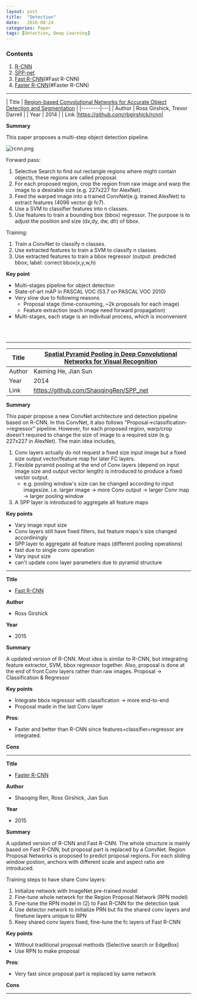 ```yaml
---
layout: post
title:  "Detection"
date:   2016-08-24
categories: Paper
tags: [Detection, Deep Learning]
---
```


### Contents

1. [R-CNN](#R-CNN)
2. [SPP-net](#SPP-net)
3. [Fast R-CNN](#Fast R-CNN)
4. [Faster R-CNN](#Faster R-CNN)

___

<a name = "R-CNN"></a>
| Title  | [Region-based Convolutional Networks for Accurate Object Detection and Segmentation][R-CNN]  |
|--------|---|
| Author |  Ross Girshick, Trevor Darrell |
| Year   | 2014  |
| Link   |https://github.com/rbgirshick/rcnn|


**Summary**

This paper proposes a multi-step object detection pipeline.

![rcnn.png](/home/jzhan/github/huangying-zhan.github.io/public/post_resource/Paper/detection/rcnn.png)

Forward pass:

1. Selective Search to find out rectangle regions where might contain objects, these regions are called proposal.
2. For each proposed region, crop the region from raw image and warp the image to a desirable size (e.g. 227x227 for AlexNet).
3. Feed the warped image into a trained ConvNet(e.g. trained AlexNet) to extract features (4096 vector @ fc7).
4. Use a SVM to classifier features into n classes.
5. Use features to train a bounding box (bbox) regressor. The purpose is to adjust the position and size (dx,dy, dw, dh) of bbox.

Training:

1. Train a ConvNet to classify n classes.
2. Use extracted features to train a SVM to classify n classes. 
3. Use extracted features to train a bbox regressor (output: predicted bbox; label: correct bbox(x,y,w,h)

**Key point**

* Multi-stages pipeline for object detection
* State-of-art mAP in PASCAL VOC (53.7 on PASCAL VOC 2010)
* Very slow due to following reasons
    * Proposal stage (time-consuming, ~2k proposals for each image)
    * Feature extraction (each image need forward propagation)
* Multi-stages, each stage is an indivitual process, which is inconvenient

<br></br>

___

| Title  | [Spatial Pyramid Pooling in Deep Convolutional Networks for Visual Recognition][SPP-net]  |
|--------|---|
| Author |  Kaiming He, Jian Sun |
| Year   | 2014  |
| Link   |https://github.com/ShaoqingRen/SPP_net|


**Summary**

This paper propose a new ConvNet architecture and detection pipeline based on R-CNN. In this ConvNet, it also follows "Proposal->classification->regressor" pipeline. However, for each proposed region, warp/crop doesn't required to change the size of image to a required size (e.g. 227x227 in AlexNet). The main idea includes,

1. Conv layers actually do not request a fixed size input image but a fixed size output vector/feature map for later FC layers.
2. Flexible pyramid pooling at the end of Conv layers (depend on input image size and output vector length) is introduced to produce a fixed vector output.
    * e.g. pooling window's size can be changed according to input imagesize. i.e. larger image -> more Conv output -> larger Conv map -> larger pooling window
3. A SPP layer is introduced to aggregate all feature maps


**Key points**

* Vary image input size
* Conv layers still have fixed filters, but feature maps's size changed accordiningly
* SPP layer to aggregate all feature maps (different pooling operations)
* fast due to single conv operation
* Vary input size
* can't update conv layer parameters due to pyramid structure

________________________________________

__Title__ 

* [Fast R-CNN]

__Author__ 


* Ross Girshick

__Year__ 

* 2015

__Summary__

A updated version of R-CNN. Most idea is similar to R-CNN, but integrating feature extractor, SVM, bbox regressor together. Also, proposal is done at the end of front Conv layers rather than raw images.
Proposal -> Classification & Regressor

__Key points__

* Integrate bbox regressor with classification -> more end-to-end
* Proposal made in the last Conv layer

__Pros__: 

* Faster and better than R-CNN since features+classifier+regressor are integrated.

__Cons__ 


________________________________________

__Title__ 

* [Faster R-CNN]

__Author__ 


* Shaoqing Ren, Ross Girshick, Jian Sun

__Year__ 

* 2015

__Summary__

A updated version of R-CNN and Fast R-CNN. The whole structure is mainly based on Fast R-CNN, but proposal part is replaced by a ConvNet. Region Proposal Networks is proposed to predict proposal regions. For each sliding window postion, anchors with different scale and aspect ratio are introduced.

Training steps to have share Conv layers:

1. Initialize network with ImageNet pre-trained model
2. Fine-tune whole network for the Region Proposal Network (RPN model)
3. Fine-tune the RPN model in (2) to Fast R-CNN for the detection task
4. Use detector network to initialize PRN but fix the shared conv layers and finetune layers unique to RPN
5. Keey shared conv layers fixed, fine-tune the fc layers of Fast R-CNN

__Key points__

* Without traditional proposal methods (Selective search or EdgeBox)
* Use RPN to make proposal

__Pros__: 

* Very fast since proposal part is replaced by same network

__Cons__ 


________________________________________


[R-CNN]: {{site.url}}/public/post_resource/Paper/detection/2014_Region-based_Convolutional_Networks_for_accurate_object_detection_and_segmentation.pdf

[SPP-net]: {{site.url}}/public/post_resource/Paper/detection/2014_Spatial_Pyramid_Pooling_in_Deep_Convolutional_Networks_for_Visual_Recognition.pdf

[Fast R-CNN]: {{site.url}}/public/post_resource/Paper/detection/2015_Fast_R-CNN.pdf

[Faster R-CNN]: {{site.url}}/public/post_resource/Paper/detection/2016_faster-r-cnn-towards-real-time-object-detection-with-region-proposal-networks.pdf